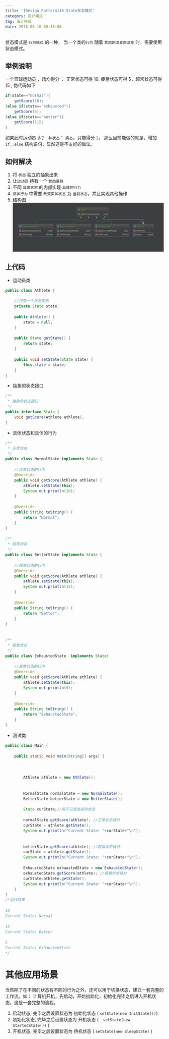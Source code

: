 ```yaml
---
title: '[Design_Pattern]18_State状态模式'
category: 设计模式
tag: 设计模式
date: 2018-06-10 00:18:00
---
```


状态模式是 `行为模式` 的一种， 当一个类的`行为` 随着 `状态的改变而改变` 时，需要使用 状态模式。

## 举例说明

一个篮球运动员 ，场均得分 ： 正常状态可得 10, 疲惫状态可得 5，超常状态可得 15 , 伪代码如下

```java
if(state=="normal"){
    getScore(10);
}else if(state=="exhausted"){
    getScore(5);
}else if(state=="better"){
    getScore()15;
}
```
如果此时运动员 `多了一种状态`： `病态`，只能得分 `2`， 那么目前能做的就是，增加 `if..else` 结构语句，显然这是不友好的做法。

## 如何解决

1. 将 `状态` 独立的抽象出来
2. 让`运动员` 持有一个 `状态属性`
3. 不同 `具体状态` 的内部实现 `具体的行为`
4. `具体行为` 中需要 `改变实体状态` 为 `当前状态`，并且实现其他操作
5. 结构图
![](/images/dp18_state_00.png)

## 上代码

- 运动员类
```java
public class Athlete {

    //持有一个状态实例
    private State state;

    public Athlete() {
        state = null;
    }

    public State getState() {
        return state;
    }

    public void setState(State state) {
        this.state = state;
    }
}

```
- 抽象的状态接口
```java
/**
 * 抽象的状态接口
 */
public interface State {
    void getScore(Athlete athlete);
}
```
- 具体状态和具体的行为
```java
/**
 * 正常状态
 */
public class NormalState implements State {
    
    //正常状态的行为
    @Override
    public void getScore(Athlete athlete) {
        athlete.setState(this);
        System.out.println(10);
    }

    @Override
    public String toString() {
        return "Normal";
    }
}

/**
 * 超常状态
 */
public class BetterState implements State {
    
    //超常状态的行为
    @Override
    public void getScore(Athlete athlete) {
        athlete.setState(this);
        System.out.println(15);
    }

    @Override
    public String toString() {
        return "Better";
    }
}


/**
 * 疲惫状态
 */
public class ExhaustedState  implements State{
    
    //疲惫状态的行为
    @Override
    public void getScore(Athlete athlete) {
        athlete.setState(this);
        System.out.println(5);
    }

    @Override
    public String toString() {
        return "ExhaustedState";
    }
}

```
- 测试类
```java
public class Main {

    public static void main(String[] args) {



        Athlete athlete = new Athlete();


        NormalState normalState = new NormalState();
        BetterState betterState = new BetterState();

        State curState;//用于记录当前的状态

        normalState.getScore(athlete); //正常状态得分
        curState = athlete.getState();
        System.out.println("Current State: "+curState+"\n");


        betterState.getScore(athlete); //超常状态得分
        curState = athlete.getState();
        System.out.println("Current State: "+curState+"\n");

        ExhaustedState exhaustedState = new ExhaustedState();
        exhaustedState.getScore(athlete); //疲惫状态得分
        curState=athlete.getState(); 
        System.out.println("Current State: "+curState+"\n");
    }
}
/*运行结果

10
Current State: Normal

15
Current State: Better

5
Current State: ExhaustedState
*/

```

# 其他应用场景

当然除了在不同的状态有不同的行为之外，还可以用于切换状态，建立一套完整的工作流。如：
计算机开机，先启动，开始初始化，初始化完毕之后进入开机状态，这是一套完整的流程。

1. 启动状态, 完毕之后设置状态为 初始化状态 ( `setState(new InitState())`)
2. 初始化状态, 完毕之后设置状态为  开机状态 (`  setState(new StartedState())` )
3. 开机状态, 完毕之后设置状态为 待机状态 ( `setState(new SleepState)` )